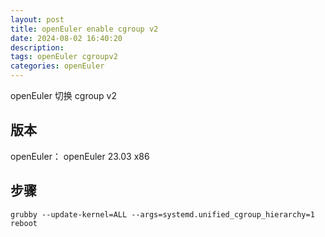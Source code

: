 ```yaml
---
layout: post
title: openEuler enable cgroup v2
date: 2024-08-02 16:40:20
description:
tags: openEuler cgroupv2
categories: openEuler
---
```


openEuler 切换 cgroup v2

## 版本

openEuler： openEuler 23.03 x86

## 步骤

```shell
grubby --update-kernel=ALL --args=systemd.unified_cgroup_hierarchy=1
reboot

```
